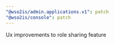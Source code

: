 ```yaml
---
"@wso2is/admin.applications.v1": patch
"@wso2is/console": patch
---
```


Ux improvements to role sharing feature
